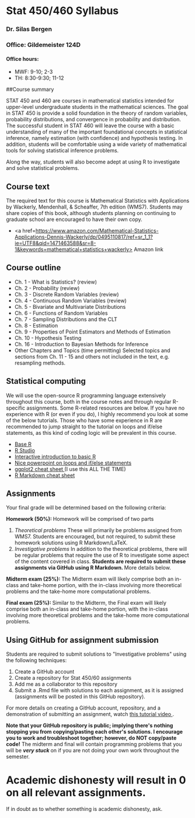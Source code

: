 # Stat 450/460 Syllabus
### Dr. Silas Bergen
### Office:  Gildemeister 124D
#### Office hours:
  * MWF: 9-10; 2-3
  * TH: 8:30-9:30; 11-12


##Course summary

STAT 450 and 460 are courses in mathematical statistics intended for upper-level undergraduate students in the mathematical sciences. The goal in STAT 450 is provide a solid foundation in the theory of random variables, probability distributions, and convergence in probability and distribution. The successful student in STAT 460 will leave the course with a basic understanding of many of the important foundational concepts in statistical inference, namely estimation (with confidence) and hypothesis testing. In addition, students will be comfortable using a wide variety of mathematical tools for solving statistical inference problems. 

Along the way, students will also become adept at using R to investigate and solve statistical problems.  

## Course text

The required text for this course is Mathematical Statistics with Applications by Wackerly, Mendenhall, & Scheaffer, 7th edition (WMS7).  Students may share copies of this book, although students planning on continuing to graduate school are encouraged to have their own copy.  

* <a href=https://www.amazon.com/Mathematical-Statistics-Applications-Dennis-Wackerly/dp/0495110817/ref=sr_1_1?ie=UTF8&qid=1471463588&sr=8-1&keywords=mathematical+statistics+wackerly> Amazon link </a> 


##  Course outline 

 * Ch. 1 - What is Statistics? (review)
 * Ch. 2 - Probability (review)
 * Ch. 3 - Discrete Random Variables (review)
 * Ch. 4 - Continuous Random Variables (review)
 * Ch. 5 - Bivariate and Multivariate Distributions 	
 * Ch. 6 - Functions of Random Variables 	
 * Ch. 7 - Sampling Distributions and the CLT 	
 * Ch. 8 - Estimation 	
 * Ch. 9 - Properties of Point Estimators and Methods of Estimation 	
 * Ch. 10 - Hypothesis Testing 	
 * Ch. 16 - Introduction to Bayesian Methods for Inference
 * Other Chapters and Topics (time permitting) 	Selected topics and sections from Ch. 11 - 15 and others not included in the text, e.g. resampling methods.
 
##  Statistical computing

We will use the open-source R programming language extensively throughout this course, both in the course notes and through regular R-specific assignments.  Some R-related resources are below.  If you have no experience with R (or even if you do), I highly recommend you look at some of the below tutorials.  Those who have some experience in R are recommended to jump straight to the tutorial on loops and if/else statements, as this kind of coding logic will be prevalent in this course.  

  * <a href=https://cran.r-project.org/> Base R  </a> 
  * <a href=https://www.rstudio.com/home/>  R Studio </a> 
  * <a href=http://tryr.codeschool.com/levels/1/challenges/1>  Interactive introduction to basic R </a> 
  * <a href=http://scc.stat.ucla.edu/page_attachments/0000/0093/Intermediate_R_2_09S.pdf> Nice powerpoint on loops and if/else statements </a> 
  * <a href=https://www.rstudio.com/wp-content/uploads/2015/03/ggplot2-cheatsheet.pdf> ggplot2 cheat sheet </a> (I use this ALL THE TIME) 
  * <a href=https://www.rstudio.com/wp-content/uploads/2015/02/rmarkdown-cheatsheet.pdf> R Markdown cheat sheet </a> 

## Assignments

Your final grade will be determined based on the following criteria:

<b> Homework (50%): </b>  Homework will be comprised of two parts
  1. <em> Theoretical problems </em> These will primarily be problems assigned from WMS7.  Students are encouraged, but not required, to submit these homework solutions using R Markdown/LaTeX.  
  2. <em> Investigative problems </em> In addition to the theoretical problems, there will be regular problems that require the use of R to investigate some aspect of the content covered in class.  <b> Students are required to submit these assignments via GitHub using R Markdown. </b> More details below.  


<b> Midterm exam (25%): </b> The Midterm exam will likely comprise both an in-class and take-home portion, with the in-class involving more theoretical problems and the take-home more computational problems.  

<b> Final exam (25%): </b> Similar to the Midterm, the Final exam will likely comprise both an in-class and take-home portion, with the in-class involving more theoretical problems and the take-home more computational problems.  

## Using GitHub for assignment submission

Students are required to submit solutions to "Investigative problems" using the following techniques:

1. Create a GitHub account
2. Create a repository for Stat 450/60 assignments
2. Add me as a collaborator to this repository
3. Submit a .Rmd file with solutions to each assignment, as it is assigned (assignments will be posted in this GitHub repository).  

For more details on creating a GitHub account, repository, and a demonstration of submitting an assignment, watch <a href=https://mediaspace.mnscu.edu/media/GitHub+Tutorial/0_zzd0qgi6> this tutorial video </a>.


<b>  Note that your GitHub repository is public; implying there's nothing stopping you from copying/pasting each other's solutions.  I encourage you to work and troubleshoot together; however, do NOT copy/paste code!</b>   The midterm and final will contain programming problems that you will be <b> <em>very stuck</em> </b>  on if you are not doing your own work throughout the semester.  
# Academic dishonesty will result in 0 on all relevant assignments. #
If in doubt as to whether something is academic dishonesty, ask.  


